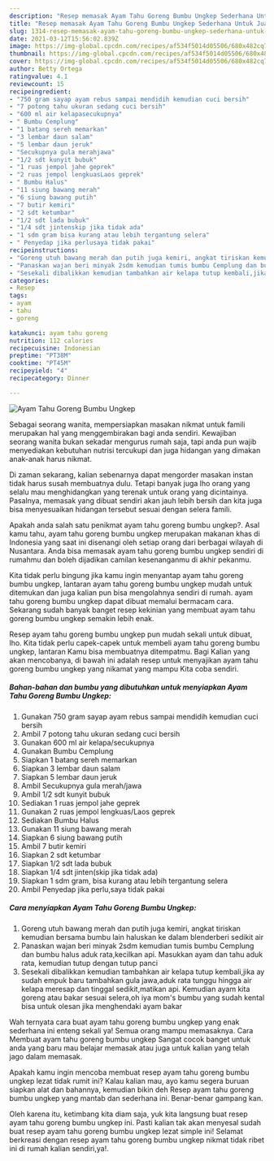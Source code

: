 ```yaml
---
description: "Resep memasak Ayam Tahu Goreng Bumbu Ungkep Sederhana Untuk Jualan"
title: "Resep memasak Ayam Tahu Goreng Bumbu Ungkep Sederhana Untuk Jualan"
slug: 1314-resep-memasak-ayam-tahu-goreng-bumbu-ungkep-sederhana-untuk-jualan
date: 2021-03-12T15:56:02.839Z
image: https://img-global.cpcdn.com/recipes/af534f5014d05506/680x482cq70/ayam-tahu-goreng-bumbu-ungkep-foto-resep-utama.jpg
thumbnail: https://img-global.cpcdn.com/recipes/af534f5014d05506/680x482cq70/ayam-tahu-goreng-bumbu-ungkep-foto-resep-utama.jpg
cover: https://img-global.cpcdn.com/recipes/af534f5014d05506/680x482cq70/ayam-tahu-goreng-bumbu-ungkep-foto-resep-utama.jpg
author: Betty Ortega
ratingvalue: 4.1
reviewcount: 15
recipeingredient:
- "750 gram sayap ayam rebus sampai mendidih kemudian cuci bersih"
- "7 potong tahu ukuran sedang cuci bersih"
- "600 ml air kelapasecukupnya"
- " Bumbu Cemplung"
- "1 batang sereh memarkan"
- "3 lembar daun salam"
- "5 lembar daun jeruk"
- "Secukupnya gula merahjawa"
- "1/2 sdt kunyit bubuk"
- "1 ruas jempol jahe geprek"
- "2 ruas jempol lengkuasLaos geprek"
- " Bumbu Halus"
- "11 siung bawang merah"
- "6 siung bawang putih"
- "7 butir kemiri"
- "2 sdt ketumbar"
- "1/2 sdt lada bubuk"
- "1/4 sdt jintenskip jika tidak ada"
- "1 sdm gram bisa kurang atau lebih tergantung selera"
- " Penyedap jika perlusaya tidak pakai"
recipeinstructions:
- "Goreng utuh bawang merah dan putih juga kemiri, angkat tiriskan kemudian bersama bumbu lain haluskan ke dalam blenderberi sedikit air"
- "Panaskan wajan beri minyak 2sdm kemudian tumis bumbu Cemplung dan bumbu halus aduk rata,kecilkan api. Masukkan ayam dan tahu aduk rata, kemudian tutup dengan tutup panci"
- "Sesekali dibalikkan kemudian tambahkan air kelapa tutup kembali,jika ay sudah empuk baru tambahkan gula jawa,aduk rata tunggu hingga air kelapa meresap dan tinggal sedikit,matikan api. Kemudian ayam kita goreng atau bakar sesuai selera,oh iya mom&#39;s bumbu yang sudah kental bisa untuk olesan jika menghendaki ayam bakar"
categories:
- Resep
tags:
- ayam
- tahu
- goreng

katakunci: ayam tahu goreng 
nutrition: 112 calories
recipecuisine: Indonesian
preptime: "PT38M"
cooktime: "PT45M"
recipeyield: "4"
recipecategory: Dinner

---
```



![Ayam Tahu Goreng Bumbu Ungkep](https://img-global.cpcdn.com/recipes/af534f5014d05506/680x482cq70/ayam-tahu-goreng-bumbu-ungkep-foto-resep-utama.jpg)

Sebagai seorang wanita, mempersiapkan masakan nikmat untuk famili merupakan hal yang menggembirakan bagi anda sendiri. Kewajiban seorang  wanita bukan sekadar mengurus rumah saja, tapi anda pun wajib menyediakan kebutuhan nutrisi tercukupi dan juga hidangan yang dimakan anak-anak harus nikmat.

Di zaman  sekarang, kalian sebenarnya dapat mengorder masakan instan tidak harus susah membuatnya dulu. Tetapi banyak juga lho orang yang selalu mau menghidangkan yang terenak untuk orang yang dicintainya. Pasalnya, memasak yang dibuat sendiri akan jauh lebih bersih dan kita juga bisa menyesuaikan hidangan tersebut sesuai dengan selera famili. 



Apakah anda salah satu penikmat ayam tahu goreng bumbu ungkep?. Asal kamu tahu, ayam tahu goreng bumbu ungkep merupakan makanan khas di Indonesia yang saat ini disenangi oleh setiap orang dari berbagai wilayah di Nusantara. Anda bisa memasak ayam tahu goreng bumbu ungkep sendiri di rumahmu dan boleh dijadikan camilan kesenanganmu di akhir pekanmu.

Kita tidak perlu bingung jika kamu ingin menyantap ayam tahu goreng bumbu ungkep, lantaran ayam tahu goreng bumbu ungkep mudah untuk ditemukan dan juga kalian pun bisa mengolahnya sendiri di rumah. ayam tahu goreng bumbu ungkep dapat dibuat memalui bermacam cara. Sekarang sudah banyak banget resep kekinian yang membuat ayam tahu goreng bumbu ungkep semakin lebih enak.

Resep ayam tahu goreng bumbu ungkep pun mudah sekali untuk dibuat, lho. Kita tidak perlu capek-capek untuk membeli ayam tahu goreng bumbu ungkep, lantaran Kamu bisa membuatnya ditempatmu. Bagi Kalian yang akan mencobanya, di bawah ini adalah resep untuk menyajikan ayam tahu goreng bumbu ungkep yang nikamat yang mampu Kita coba sendiri.

<!--inarticleads1-->

##### Bahan-bahan dan bumbu yang dibutuhkan untuk menyiapkan Ayam Tahu Goreng Bumbu Ungkep:

1. Gunakan 750 gram sayap ayam rebus sampai mendidih kemudian cuci bersih
1. Ambil 7 potong tahu ukuran sedang cuci bersih
1. Gunakan 600 ml air kelapa/secukupnya
1. Gunakan  Bumbu Cemplung
1. Siapkan 1 batang sereh memarkan
1. Siapkan 3 lembar daun salam
1. Siapkan 5 lembar daun jeruk
1. Ambil Secukupnya gula merah/jawa
1. Ambil 1/2 sdt kunyit bubuk
1. Sediakan 1 ruas jempol jahe geprek
1. Gunakan 2 ruas jempol lengkuas/Laos geprek
1. Sediakan  Bumbu Halus
1. Gunakan 11 siung bawang merah
1. Siapkan 6 siung bawang putih
1. Ambil 7 butir kemiri
1. Siapkan 2 sdt ketumbar
1. Siapkan 1/2 sdt lada bubuk
1. Siapkan 1/4 sdt jinten(skip jika tidak ada)
1. Siapkan 1 sdm gram, bisa kurang atau lebih tergantung selera
1. Ambil  Penyedap jika perlu,saya tidak pakai




<!--inarticleads2-->

##### Cara menyiapkan Ayam Tahu Goreng Bumbu Ungkep:

1. Goreng utuh bawang merah dan putih juga kemiri, angkat tiriskan kemudian bersama bumbu lain haluskan ke dalam blenderberi sedikit air
1. Panaskan wajan beri minyak 2sdm kemudian tumis bumbu Cemplung dan bumbu halus aduk rata,kecilkan api. Masukkan ayam dan tahu aduk rata, kemudian tutup dengan tutup panci
1. Sesekali dibalikkan kemudian tambahkan air kelapa tutup kembali,jika ay sudah empuk baru tambahkan gula jawa,aduk rata tunggu hingga air kelapa meresap dan tinggal sedikit,matikan api. Kemudian ayam kita goreng atau bakar sesuai selera,oh iya mom&#39;s bumbu yang sudah kental bisa untuk olesan jika menghendaki ayam bakar




Wah ternyata cara buat ayam tahu goreng bumbu ungkep yang enak sederhana ini enteng sekali ya! Semua orang mampu memasaknya. Cara Membuat ayam tahu goreng bumbu ungkep Sangat cocok banget untuk anda yang baru mau belajar memasak atau juga untuk kalian yang telah jago dalam memasak.

Apakah kamu ingin mencoba membuat resep ayam tahu goreng bumbu ungkep lezat tidak rumit ini? Kalau kalian mau, ayo kamu segera buruan siapkan alat dan bahannya, kemudian bikin deh Resep ayam tahu goreng bumbu ungkep yang mantab dan sederhana ini. Benar-benar gampang kan. 

Oleh karena itu, ketimbang kita diam saja, yuk kita langsung buat resep ayam tahu goreng bumbu ungkep ini. Pasti kalian tak akan menyesal sudah buat resep ayam tahu goreng bumbu ungkep lezat simple ini! Selamat berkreasi dengan resep ayam tahu goreng bumbu ungkep nikmat tidak ribet ini di rumah kalian sendiri,ya!.

